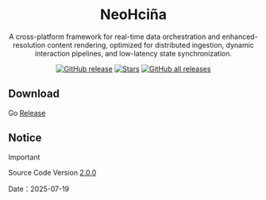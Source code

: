<h1 align="center">NeoHciña</h1>

<p align="center">A cross-platform framework for real-time data orchestration and enhanced-resolution content rendering, optimized for distributed ingestion, dynamic interaction pipelines, and low-latency state synchronization.</p>

<div align="center">

[![GitHub release](https://img.shields.io/github/v/release/Enthalpiex/NeoHcina)](https://github.com/Enthalpiex/NeoHcina/releases/latest)
[![Stars](https://img.shields.io/github/stars/Enthalpiex/NeoHcina)](https://github.com/Enthalpiex/NeoHcina/stargazers)
[![GitHub all releases](https://img.shields.io/github/downloads/Enthalpiex/NeoHcina/total)](https://github.com/Enthalpiex/NeoHcina/releases/latest)

</div>


## Download

Go [Release](https://github.com/Enthalpiex/NeoHcina/releases/latest) 

## Notice

> [!IMPORTANT]
> Source Code Version [2.0.0](https://github.com/Enthalpiex/NeoHcina)
>
> Date：2025-07-19
